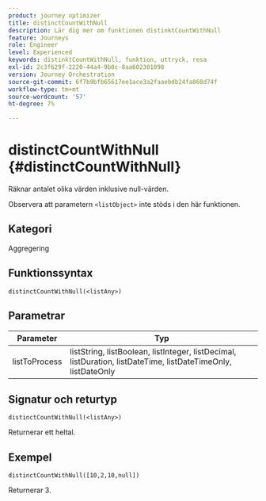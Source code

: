 ```yaml
---
product: journey optimizer
title: distinctCountWithNull
description: Lär dig mer om funktionen distinktCountWithNull
feature: Journeys
role: Engineer
level: Experienced
keywords: distinktCountWithNull, funktion, uttryck, resa
exl-id: 2c3f629f-2220-44a4-9b0c-8aa602301098
version: Journey Orchestration
source-git-commit: 6f7b9bfb65617ee1ace3a2faaebdb24fa068d74f
workflow-type: tm+mt
source-wordcount: '57'
ht-degree: 7%

---
```


# distinctCountWithNull {#distinctCountWithNull}

Räknar antalet olika värden inklusive null-värden.

Observera att parametern `<listObject>` inte stöds i den här funktionen.

## Kategori

Aggregering

## Funktionssyntax

`distinctCountWithNull(<listAny>)`

## Parametrar

| Parameter | Typ |
|-----------|------------------|
| listToProcess | listString, listBoolean, listInteger, listDecimal, listDuration, listDateTime, listDateTimeOnly, listDateOnly |

## Signatur och returtyp

`distinctCountWithNull(<listAny>)`

Returnerar ett heltal.

## Exempel

`distinctCountWithNull([10,2,10,null])`

Returnerar 3.
